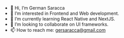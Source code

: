 - 👋 Hi, I’m German Saracca
- 👀 I’m interested in Frontend and Web development.
- 🌱 I’m currently learning React Native and NextJS.
- 🦉 I’m looking to collaborate on UI frameworks.
- 📫 How to reach me: gersaracca@gmail.com
